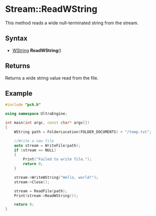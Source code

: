 # Stream::ReadWString #
This method reads a wide null-terminated string from the stream.

## Syntax ##
- [WString](WString.md) **ReadWString**()

## Returns ##
Returns a wide string value read from the file.

## Example

```c++
#include "pch.h"

using namespace UltraEngine;

int main(int argc, const char* argv[])
{
	WString path = FolderLocation(FOLDER_DOCUMENTS) + "/temp.txt";

	//Write a new file
	auto stream = WriteFile(path);
	if (stream == NULL)
	{
		Print("Failed to write file.");
		return 0;
	}

	stream->WriteWString("Hello, world!");
	stream->Close();

	stream = ReadFile(path);
	Print(stream->ReadWString());

	return 0;
}
```